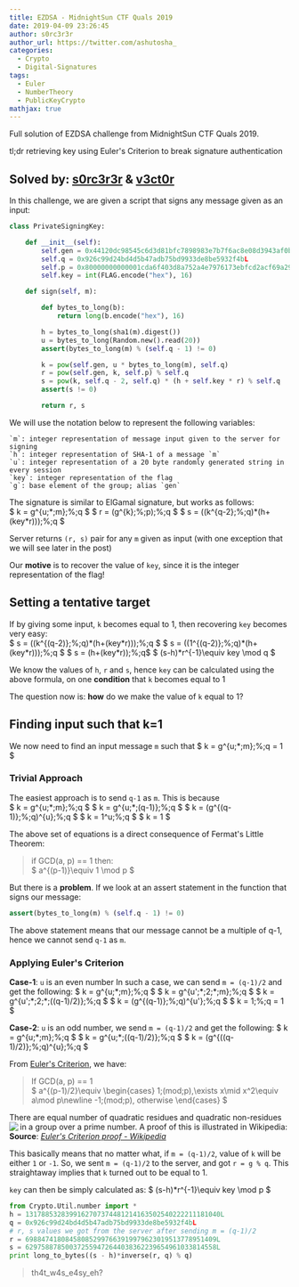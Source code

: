 ```yaml
---
title: EZDSA - MidnightSun CTF Quals 2019
date: 2019-04-09 23:26:45
author: s0rc3r3r
author_url: https://twitter.com/ashutosha_
categories:
  - Crypto
  - Digital-Signatures
tags:
  - Euler
  - NumberTheory
  - PublicKeyCrypto
mathjax: true
---
```

Full solution of EZDSA challenge from MidnightSun CTF Quals 2019.

tl;dr retrieving key using Euler's Criterion to break signature authentication

<!--more-->

## Solved by: [s0rc3r3r](https://twitter.com/ashutosha_) & [v3ct0r](https://twitter.com/__v3ct0r__)

In this challenge, we are given a script that signs any message given as an input:
```python
class PrivateSigningKey:

    def __init__(self):
        self.gen = 0x44120dc98545c6d3d81bfc7898983e7b7f6ac8e08d3943af0be7f5d52264abb3775a905e003151ed0631376165b65c8ef72d0b6880da7e4b5e7b833377bb50fde65846426a5bfdc182673b6b2504ebfe0d6bca36338b3a3be334689c1afb17869baeb2b0380351b61555df31f0cda3445bba4023be72a494588d640a9da7bd16L
        self.q = 0x926c99d24bd4d5b47adb75bd9933de8be5932f4bL
        self.p = 0x80000000000001cda6f403d8a752a4e7976173ebfcd2acf69a29f4bada1ca3178b56131c2c1f00cf7875a2e7c497b10fea66b26436e40b7b73952081319e26603810a558f871d6d256fddbec5933b77fa7d1d0d75267dcae1f24ea7cc57b3a30f8ea09310772440f016c13e08b56b1196a687d6a5e5de864068f3fd936a361c5L
        self.key = int(FLAG.encode("hex"), 16)

    def sign(self, m):

        def bytes_to_long(b):
            return long(b.encode("hex"), 16)

        h = bytes_to_long(sha1(m).digest())
        u = bytes_to_long(Random.new().read(20))
        assert(bytes_to_long(m) % (self.q - 1) != 0)

        k = pow(self.gen, u * bytes_to_long(m), self.q)
        r = pow(self.gen, k, self.p) % self.q
        s = pow(k, self.q - 2, self.q) * (h + self.key * r) % self.q
        assert(s != 0)

        return r, s
```

We will use the notation below to represent the following variables:
```
`m`: integer representation of message input given to the server for signing  
`h`: integer representation of SHA-1 of a message `m`  
`u`: integer representation of a 20 byte randomly generated string in every session  
`key`: integer representation of the flag   
`g`: base element of the group; alias `gen`
```

The signature is similar to ElGamal signature, but works as follows:  
$ k = g^{u\;\*\;m}\;\%\;q $
$ r = (g^{k}\;\%\;p)\;\%\;q $
$ s = ((k^{q-2}\;\%\;q)\*(h+(key\*r)))\;\%\;q $

Server returns `(r, s)` pair for any `m` given as input (with one exception that we will see later in the post)

Our **motive** is to recover the value of `key`, since it is the integer representation of the flag!

## Setting a tentative target
If by giving some input, `k` becomes equal to 1, then recovering `key` becomes very easy:  
$ s = ((k^{(q-2)}\;\%\;q)\*(h+(key\*r)))\;\%\;q $
$ s = ((1^{(q-2)}\;\%\;q)\*(h+(key\*r)))\;\%\;q $
$ s = (h+(key\*r))\;\%\;q$
$ (s-h)\*r^{-1}\equiv key \mod q $

We know the values of `h`, `r` and `s`, hence `key` can be calculated using the above formula,
on one **condition** that `k` becomes equal to 1


The question now is: **how** do we make the value of `k` equal to 1?

## Finding input such that k=1
We now need to find an input message `m` such that
$ k = g^{u\;\*\;m}\;\%\;q = 1 $

### Trivial Approach
The easiest approach is to send `q-1` as `m`. This is because   
$ k = g^{u\;\*\;m}\;\%\;q $
$ k = g^{u\;\*\;(q-1)}\;\%\;q $
$ k = (g^{(q-1)}\;\%\;q)^{u}\;\%\;q $
$ k = 1^u\;\%\;q $
$ k = 1 $

The above set of equations is a direct consequence of Fermat's Little Theorem:
> if GCD(a, p) == 1 then:  
> $ a^{(p-1)}\equiv 1 \mod p $

But there is a **problem**. If we look at an assert statement in the function that signs our message:
```python
assert(bytes_to_long(m) % (self.q - 1) != 0)
```
The above statement means that our message cannot be a multiple of q-1, hence we cannot send `q-1` as `m`.

### Applying Euler's Criterion
**Case-1**: `u` is an even number
In such a case, we can send `m = (q-1)/2` and get the following:
$ k = g^{u\;\*\;m}\;\%\;q $
$ k = g^{u'\;\*\;2\;\*\;m}\;\%\;q $
$ k = g^{u'\;\*\;2\;\*\;((q-1)/2)}\;\%\;q $
$ k = (g^{(q-1)}\;\%\;q)^{u'}\;\%\;q $
$ k = 1\;\%\;q = 1 $  

**Case-2**: `u` is an odd number, we send `m = (q-1)/2` and get the following:
$ k = g^{u\;\*\;m}\;\%\;q $
$ k = g^{u\;\*\;((q-1)/2)}\;\%\;q $
$ k = (g^{((q-1)/2)}\;\%\;q)^{u}\;\%\;q $  

From [Euler's Criterion](https://en.wikipedia.org/wiki/Euler%27s_criterion), we have:
>If GCD(a, p) == 1  
>$ a^{(p-1)/2}\equiv \begin{cases}
1\;(mod\;p),\exists x\mid x^2\equiv a\mod p\newline
-1\;(mod\;p), otherwise
\end{cases} $

There are equal number of quadratic residues and quadratic non-residues in a group over a prime number. A proof of this is illustrated in Wikipedia:
<img src="2.png" align="left">  
**Source**: *[Euler's Criterion proof - Wikipedia](https://en.wikipedia.org/wiki/Euler%27s_criterion)*

This basically means that no matter what, if `m = (q-1)/2`, value of `k` will be either `1` or `-1`. So, we sent `m = (q-1)/2` to the server, and got `r = g % q`. This straightaway implies that `k` turned out to be equal to 1.

`key` can then be simply calculated as:
$ (s-h)\*r^{-1}\equiv key \mod p $


```python
from Crypto.Util.number import *
h = 1317885328399162707374481214163502540222211181040L
q = 0x926c99d24bd4d5b47adb75bd9933de8be5932f4bL
# r, s values we got from the server after sending m = (q-1)/2
r = 698847418084580852997663919979623019513778951409L
s = 629758878500372559472644038362239654961033814558L
print long_to_bytes((s - h)*inverse(r, q) % q)
```
> th4t_w4s_e4sy_eh?
